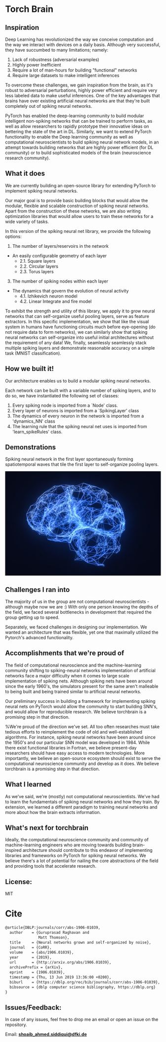 # Torch Brain

## Inspiration
Deep Learning has revolutionized the way we conceive computation and the way we interact with devices on a daily basis. Although very successful, they have succumbed to many limitations; namely:
1. Lack of robustness (adversarial examples)
2. Highly power Inefficient
3. Require a lot of man-hours for building "functional" networks
4. Require large datasets to make intelligent inferences

To overcome these challenges, we gain inspiration from the brain, as it's robust to adversarial perturbations, highly power efficient and require very less labeled data to make useful inferences. One of the key advantages that brains have over existing artificial neural networks are that they're built completely out of spiking neural networks. 

PyTorch has enabled the deep-learning community to build modular intelligent non-spiking networks that can be trained to perform tasks, as well as allow researchers to rapidly prototype their innovative ideas on bettering the state of the art in DL. Similarly, we want to extend PyTorch functionality to enable the Deep learning community as well as computational neuroscientists to build spiking neural network models, in an attempt towards building networks that are highly power efficient (for DL community) or to build sophisticated models of the brain (neuroscience research community). 

## What it does

We are currently building an open-source library for extending PyTorch to implement spiking neural networks.

Our major goal is to provide basic building blocks that would allow the modular, flexible and scalable construction of 
spiking neural networks. Apart from the construction of these networks, we are also writing optimization libraries that would allow users to train these networks for a wide variety of tasks. 

In this version of the spiking neural net library, we provide the following options:
1. The number of layers/reservoirs in the network 
*  An easily configurable geometry of each layer 
    * 2.1\. Square layers
    * 2.2\. Circular layers
    * 2.3\. Torus layers
3. The number of spiking nodes within each layer
* The dynamics that govern the evolution of neural activity
    * 4.1\. Izhikevich neuron model
    * 4.2\. Linear Integrate and fire model

To exhibit the strength and utility of this library, we apply it to grow neural networks that can self-organize useful pooling layers, serve as feature extractors. In this specific implementation, we show that like the visual system in humans have functioning circuits much before eye-opening (do not require data to form networks), we can similarly show that spiking neural networks can self-organize into useful initial architectures without the requirement of any data! We, finally, seamlessly seamlessly stack multiple spiking layers and demonstrate reasonable accuracy on a simple task (MNIST classification).

## How we built it!

Our architecture enables us to build a modular spiking neural networks. 

Each network can be built with a variable number of spiking layers, and to do so, we have instantiated the following set of classes:
1. Every spiking node is imported from a `Node' class. 
2. Every layer of neurons is imported from a `SpikingLayer' class
3. The dynamics of every neuron in the network is imported from a 'dynamics_NN' class
4. The learning rule that the spiking neural net uses is imported from 'learn_spikeRules' class.  


## Demonstrations

Spiking neural network in the first layer spontaneously forming spatiotemporal waves that tile the first layer to self-organize pooling layers.

[![waves_brain](Images/brainImg2.jpg) <!-- .element height="50%" width="50%" -->](https://caltech.box.com/s/j3z8nnsahct7pnkqfom8uryrfoa2rijx) 

## Challenges I ran into
The majority of us in the group are not computational neuroscientists - although maybe now we are :)
With only one person knowing the depths of the field, we faced several bottlenecks in development that required the group getting up to speed. 

Separately, we faced challenges in designing our implementation. We wanted an architecture that was flexible, yet one that maximally utilized the Pytorch's advanced functionality. 

## Accomplishments that we're proud of

The field of computational neuroscience and the machine-learning community shifting to spiking-neural networks implementation of artificial networks face a major difficulty when it comes to large scale implementation of spiking nets. Although spiking nets have been around since the early 1960's, the simulators present for the same aren't malleable to being built and being trained similar to artificial neural networks. 

Our preliminary success in building a framework for implementing spiking neural nets on PyTorch would allow the community to start building SNN's, and would allow for reproducible research. We believe torchbrain is a promising step in that direction. 


%We're proud of the direction we've set. All too often researches must take tedious efforts to reimplement the code of old and well-established algorithms. For instance, spiking neural networks have been around since the 1950's and our particular SNN model was developed in 1984. While there exist functional libraries in Fortran, we believe present-day researchers should have easy access to modern technologies. More importantly, we believe an open-source ecosystem should exist to serve the computational neuroscience community and develop as it does. 
We believe torchbrain is a promising step in that direction. 

## What I learned
As we've said, we're (mostly) not computational neuroscientists. We've had to learn the fundamentals of spiking neural networks and how they train. By extension, we learned a different paradigm to training neural networks and more about how the brain extracts information. 

## What's next for torchbrain
Ideally, the computational neuroscience community and community of machine-learning engineers who are moving towards building brain-inspired architecture should contribute to this endeavor of implementing libraries and frameworks on PyTorch for spiking neural networks. We believe there's a lot of potential for nailing the core abstractions of the field and providing tools that accelerate research. 


## License:

MIT

# Cite

```
@article{DBLP:journals/corr/abs-1906-01039,
  author    = {Guruprasad Raghavan and
               Matt Thomson},
  title     = {Neural networks grown and self-organized by noise},
  journal   = {CoRR},
  volume    = {abs/1906.01039},
  year      = {2019},
  url       = {http://arxiv.org/abs/1906.01039},
  archivePrefix = {arXiv},
  eprint    = {1906.01039},
  timestamp = {Thu, 13 Jun 2019 13:36:00 +0200},
  biburl    = {https://dblp.org/rec/bib/journals/corr/abs-1906-01039},
  bibsource = {dblp computer science bibliography, https://dblp.org}
}
```

## Issues/Feedback:

In case of any issues, feel free to drop me an email or open an issue on the repository.

Email: **shoaib_ahmed.siddiqui@dfki.de**
